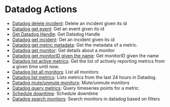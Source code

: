 
# Datadog Actions
* [Datadog delete incident](https://github.com/unskript/Awesome-CloudOps-Automation/tree/master/Datadog/legos/datadog_delete_incident/datadog_delete_incident.py): Delete an incident given its id
* [Datadog get event](https://github.com/unskript/Awesome-CloudOps-Automation/tree/master/Datadog/legos/datadog_get_event/datadog_get_event.py): Get an event given its id
* [Get Datadog Handle](https://github.com/unskript/Awesome-CloudOps-Automation/tree/master/Datadog/legos/datadog_get_handle/datadog_get_handle.py): Get Datadog Handle
* [Datadog get incident](https://github.com/unskript/Awesome-CloudOps-Automation/tree/master/Datadog/legos/datadog_get_incident/datadog_get_incident.py): Get an incident given its id
* [Datadog get metric metadata](https://github.com/unskript/Awesome-CloudOps-Automation/tree/master/Datadog/legos/datadog_get_metric_metadata/datadog_get_metric_metadata.py): Get the metadata of a metric.
* [Datadog get monitor](https://github.com/unskript/Awesome-CloudOps-Automation/tree/master/Datadog/legos/datadog_get_monitor/datadog_get_monitor.py): Get details about a monitor
* [Datadog get monitorID given the name](https://github.com/unskript/Awesome-CloudOps-Automation/tree/master/Datadog/legos/datadog_get_monitorid/datadog_get_monitorid.py): Get monitorID given the name
* [Datadog list active metrics](https://github.com/unskript/Awesome-CloudOps-Automation/tree/master/Datadog/legos/datadog_list_active_metrics/datadog_list_active_metrics.py): Get the list of actively reporting metrics from a given time until now.
* [Datadog list all monitors](https://github.com/unskript/Awesome-CloudOps-Automation/tree/master/Datadog/legos/datadog_list_all_monitors/datadog_list_all_monitors.py): List all monitors
* [Datadog list metrics](https://github.com/unskript/Awesome-CloudOps-Automation/tree/master/Datadog/legos/datadog_list_metrics/datadog_list_metrics.py): Lists metrics from the last 24 hours in Datadog.
* [Datadog mute/unmute monitors](https://github.com/unskript/Awesome-CloudOps-Automation/tree/master/Datadog/legos/datadog_mute_or_unmute_alerts/datadog_mute_or_unmute_alerts.py): Mute/unmute monitors
* [Datadog query metrics](https://github.com/unskript/Awesome-CloudOps-Automation/tree/master/Datadog/legos/datadog_query_metrics/datadog_query_metrics.py): Query timeseries points for a metric.
* [Schedule downtime](https://github.com/unskript/Awesome-CloudOps-Automation/tree/master/Datadog/legos/datadog_schedule_downtime/datadog_schedule_downtime.py): Schedule downtime
* [Datadog search monitors](https://github.com/unskript/Awesome-CloudOps-Automation/tree/master/Datadog/legos/datadog_search_monitors/datadog_search_monitors.py): Search monitors in datadog based on filters
